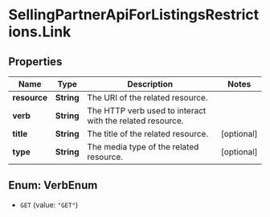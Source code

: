 # SellingPartnerApiForListingsRestrictions.Link

## Properties

Name | Type | Description | Notes
------------ | ------------- | ------------- | -------------
**resource** | **String** | The URI of the related resource. | 
**verb** | **String** | The HTTP verb used to interact with the related resource. | 
**title** | **String** | The title of the related resource. | [optional] 
**type** | **String** | The media type of the related resource. | [optional] 



## Enum: VerbEnum


* `GET` (value: `"GET"`)




